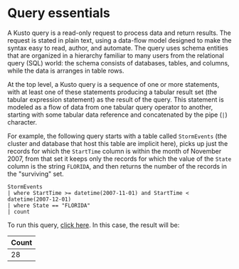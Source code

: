 # Query essentials

A Kusto query is a read-only request to process data and return results.
The request is stated in plain text, using a data-flow model designed to
make the syntax easy to read, author, and automate. The query uses schema
entities that are organized in a hierarchy familiar to many users from the
relational query (SQL) world: the schema consists of databases, tables,
and columns, while the data is arranges in table rows.

At the top level, a Kusto query is a sequence of one or more statements,
with at least one of these statements producing a tabular result set
(the tabular expression statement) as the result of the query. This
statement is modeled as a flow of data from one tabular query operator
to another, starting with some tabular data reference and concatenated by
the pipe (`|`) character.

For example, the following query starts with a table called
`StormEvents` (the cluster and database that host this table are implicit
here), picks up just the records for which the `StartTime` column is within
the month of November 2007, from that set it keeps only the records for which
the value of the `State` column is the string `FLORIDA`, and then returns
the number of the records in the "surviving" set.

<!-- csl -->
```
StormEvents 
| where StartTime >= datetime(2007-11-01) and StartTime < datetime(2007-12-01)
| where State == "FLORIDA"  
| count 
```

To run this query, [click here](https://help.kusto.windows.net:443/Samples?query=H4sIAAAAAAAEAAsuyS%2fKdS1LzSspVuDlqlEoz0gtSlUILkksKgnJzE1VsLNVSEksSS0BsjWMDAzMdQ0NdQ0MNRUS81KQVNlgqDICqUIxsCRVwdZWQcnNxz%2fI08VRSQFsXXJ%2baV4JAPfnzX2EAAAA).
In this case, the result will be:

|Count|
|-----|
|   28|
